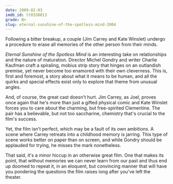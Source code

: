 ```yaml
---
date: 2009-02-03
imdb_id: tt0338013
grade: B+
slug: eternal-sunshine-of-the-spotless-mind-2004
---
```


Following a bitter breakup, a couple (Jim Carrey and Kate Winslet) undergo a procedure to erase all memories of the other person from their minds.

_Eternal Sunshine of the Spotless Mind_ is an interesting take on relationships and the nature of maturation. Director Michel Gondry and writer Charlie Kaufman craft a spiraling, mobius strip story that hinges on an outlandish premise, yet never become too enamored with their own cleverness. This is, first and foremost, a story about what it means to be human, and all the quirks and special effects exist only to explore that theme from unusual angles.

And, of course, the great cast doesn't hurt. Jim Carrey, as Joel, proves once again that he's more than just a gifted physical comic and Kate Winslet forces you to care about the charming, but free-spirited Clementine. The pair has a believable, but not too saccharine, chemistry that's crucial to the film's success.

Yet, the film isn't perfect, which may be a fault of its own ambitions. A scene where Carrey retreats into a childhood memory is jarring. This type of scene works better on paper than on screen, and while Gondry should be applauded for trying, he misses the mark nonetheless.

That said, it's a minor hiccup in an otherwise great film. One that makes its point, that without memories we can never learn from our past and thus end up doomed to repeat it, in an eloquent, but convincing manner that will have you pondering the questions the film raises long after you've left the theater.
